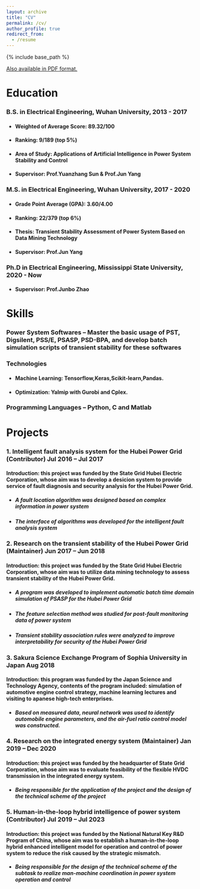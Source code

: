 ```yaml
---
layout: archive
title: "CV"
permalink: /cv/
author_profile: true
redirect_from:
  - /resume
---
```


{% include base_path %}

[Also available in PDF format.](https://github.com/TBendong/TBendong.github.io/blob/master/CV_Bendong%20Tan.pdf )

# Education

### B.S. in Electrical Engineering, Wuhan University, 2013 - 2017

* #### Weighted of Average Score: 89.32/100

* #### Ranking: 9/189 (top 5%)

* #### Area of Study: Applications of Artificial Intelligence in Power System Stability and Control

* #### Supervisor: Prof.Yuanzhang Sun & Prof.Jun Yang

### M.S. in Electrical Engineering, Wuhan University, 2017 - 2020

- ####  Grade Point Average (GPA): 3.60/4.00

- #### Ranking: 22/379 (top 6%)

- #### Thesis: Transient Stability Assessment of Power System Based on Data Mining Technology

- #### Supervisor: Prof.Jun Yang

### Ph.D in  Electrical Engineering, Mississippi State University, 2020 - Now

- #### Supervisor: Prof.Junbo Zhao

# Skills
### Power System Softwares – Master the basic usage of PST, Digsilent, PSS/E, PSASP, PSD-BPA, and develop batch simulation scripts of transient stability for these softwares

### Technologies

- #### Machine Learning: Tensorflow,Keras,Scikit-learn,Pandas.

- #### Optimization: Yalmip with Gurobi and Cplex.

### Programming Languages – Python, C and Matlab

Projects
======
### 1. Intelligent fault analysis system for the Hubei Power Grid (Contributor)         Jul 2016 – Jul 2017

#### Introduction: this project was funded by the State Grid Hubei Electric Corporation, whose aim was to develop a desicion system to provide service of fault diagnosis and security analysis for the Hubei Power Grid.

- ##### A fault location algorithm was designed based on complex information in power system

- ##### The interface of algorithms was developed for the intelligent fault analysis system

###  2. Research on the transient stability of the Hubei Power Grid (Maintainer)       Jun 2017 – Jun 2018

#### Introduction: this project was funded by the State Grid Hubei Electric Corporation, whose aim was to utilize data mining technology to assess transient stability of the Hubei Power Grid.

- ##### A program was developed to implement automatic batch time domain simulation of PSASP for the Hubei Power Grid

- ##### The feature selection method was studied for post-fault monitoring data of power system

- ##### Transient stability association rules were analyzed to improve interpretability for security of the Hubei Power Grid

### 3. Sakura Science Exchange Program of Sophia University in Japan Aug 2018

#### Introduction: this program was funded by the Japan Science and Technology Agency, contents of the program included: simulation of automotive engine control strategy, machine learning lectures and visiting to apanese high-tech enterprises.

- ##### Based on measured data, neural network was used to identify automobile engine parameters, and the air-fuel ratio control model was constructed.

### 4. Research on the integrated energy system (Maintainer) Jan 2019 – Dec 2020

#### Introduction: this project was funded by the headquarter of State Grid Corporation, whose aim was to evaluate feasibility of the flexible HVDC transmission in the integrated energy system.

- ##### Being responsible for the application of the project and the design of the technical scheme of the project

### 5. Human-in-the-loop hybrid intelligence of power system (Contributor) Jul 2019 – Jul 2023

#### Introduction: this project was funded by the National Natural Key R&D Program of China, whose aim was to establish a human-in-the-loop hybrid enhanced intelligent model for operation and control of power system to reduce the risk caused by the strategic mismatch.

- ##### Being responsible for the design of the technical scheme of the subtask to realize man-machine coordination in power system operation and control

